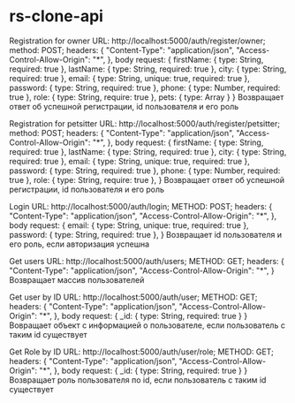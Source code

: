 # rs-clone-api

Registration for owner
URL: http://localhost:5000/auth/register/owner;
method: POST;
headers: {
  "Content-Type": "application/json",
  "Access-Control-Allow-Origin": "*",
},
body request: {
  firstName: { type: String, required: true },
  lastName: { type: String, required: true },
  city: { type: String, required: true },
  email: { type: String, unique: true, required: true },
  password: { type: String, required: true },
  phone: { type: Number, required: true },
  role: { type: String, require: true },
  pets: { type: Array }
}
Возвращает ответ об успешной регистрации, id пользователя и его роль

Registration for petsitter
URL: http://localhost:5000/auth/register/petsitter;
method: POST;
headers: {
  "Content-Type": "application/json",
  "Access-Control-Allow-Origin": "*",
},
body request: {
  firstName: { type: String, required: true },
  lastName: { type: String, required: true },
  city: { type: String, required: true },
  email: { type: String, unique: true, required: true },
  password: { type: String, required: true },
  phone: { type: Number, required: true },
  role: { type: String, require: true },
}
Возвращает ответ об успешной регистрации, id пользователя и его роль

Login
URL: http://localhost:5000/auth/login;
METHOD: POST;
headers: {
  "Content-Type": "application/json",
  "Access-Control-Allow-Origin": "*",
},
body request: {
  email: { type: String, unique: true, required: true },
  password: { type: String, required: true },
}
Возвращает id пользователя и его роль, если авторизация успешна

Get users
URL: http://localhost:5000/auth/users;
METHOD: GET;
headers: {
  "Content-Type": "application/json",
  "Access-Control-Allow-Origin": "*",
}
Возвращает массив пользователей

Get user by ID
URL: http://localhost:5000/auth/user;
METHOD: GET;
headers: {
  "Content-Type": "application/json",
  "Access-Control-Allow-Origin": "*",
},
body request: {
  _id: { type: String, required: true }
}
Вовращает объект с информацией о пользователе, если пользователь с таким id существует

Get Role by ID
URL: http://localhost:5000/auth/user/role;
METHOD: GET;
headers: {
  "Content-Type": "application/json",
  "Access-Control-Allow-Origin": "*",
},
body request: {
  _id: { type: String, required: true }
}
Возвращает роль пользователя по id, если пользователь с таким id существует